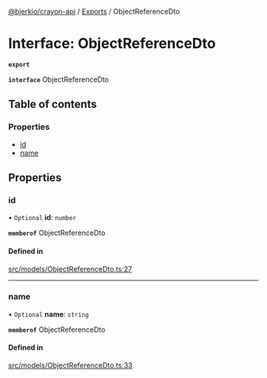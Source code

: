 [@bjerkio/crayon-api](../README.md) / [Exports](../modules.md) / ObjectReferenceDto

# Interface: ObjectReferenceDto

**`export`**

**`interface`** ObjectReferenceDto

## Table of contents

### Properties

- [id](ObjectReferenceDto.md#id)
- [name](ObjectReferenceDto.md#name)

## Properties

### id

• `Optional` **id**: `number`

**`memberof`** ObjectReferenceDto

#### Defined in

[src/models/ObjectReferenceDto.ts:27](https://github.com/bjerkio/crayon-api-js/blob/22cd66d/src/models/ObjectReferenceDto.ts#L27)

___

### name

• `Optional` **name**: `string`

**`memberof`** ObjectReferenceDto

#### Defined in

[src/models/ObjectReferenceDto.ts:33](https://github.com/bjerkio/crayon-api-js/blob/22cd66d/src/models/ObjectReferenceDto.ts#L33)
